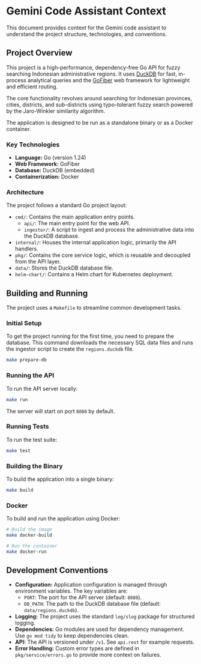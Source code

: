 # Gemini Code Assistant Context

This document provides context for the Gemini code assistant to understand the project structure, technologies, and conventions.

## Project Overview

This project is a high-performance, dependency-free Go API for fuzzy searching Indonesian administrative regions. It uses [DuckDB](https://duckdb.org/) for fast, in-process analytical queries and the [GoFiber](https://gofiber.io/) web framework for lightweight and efficient routing.

The core functionality revolves around searching for Indonesian provinces, cities, districts, and sub-districts using typo-tolerant fuzzy search powered by the Jaro-Winkler similarity algorithm.

The application is designed to be run as a standalone binary or as a Docker container.

### Key Technologies

*   **Language:** Go (version 1.24)
*   **Web Framework:** GoFiber
*   **Database:** DuckDB (embedded)
*   **Containerization:** Docker

### Architecture

The project follows a standard Go project layout:

*   `cmd/`: Contains the main application entry points.
    *   `api/`: The main entry point for the web API.
    *   `ingestor/`: A script to ingest and process the administrative data into the DuckDB database.
*   `internal/`: Houses the internal application logic, primarily the API handlers.
*   `pkg/`: Contains the core service logic, which is reusable and decoupled from the API layer.
*   `data/`: Stores the DuckDB database file.
*   `helm-chart/`: Contains a Helm chart for Kubernetes deployment.

## Building and Running

The project uses a `Makefile` to streamline common development tasks.

### Initial Setup

To get the project running for the first time, you need to prepare the database. This command downloads the necessary SQL data files and runs the ingestor script to create the `regions.duckdb` file.

```bash
make prepare-db
```

### Running the API

To run the API server locally:

```bash
make run
```

The server will start on port `8080` by default.

### Running Tests

To run the test suite:

```bash
make test
```

### Building the Binary

To build the application into a single binary:

```bash
make build
```

### Docker

To build and run the application using Docker:

```bash
# Build the image
make docker-build

# Run the container
make docker-run
```

## Development Conventions

*   **Configuration:** Application configuration is managed through environment variables. The key variables are:
    *   `PORT`: The port for the API server (default: `8080`).
    *   `DB_PATH`: The path to the DuckDB database file (default: `data/regions.duckdb`).
*   **Logging:** The project uses the standard `log/slog` package for structured logging.
*   **Dependencies:** Go modules are used for dependency management. Use `go mod tidy` to keep dependencies clean.
*   **API:** The API is versioned under `/v1`. See `api.rest` for example requests.
*   **Error Handling:** Custom error types are defined in `pkg/service/errors.go` to provide more context on failures.
